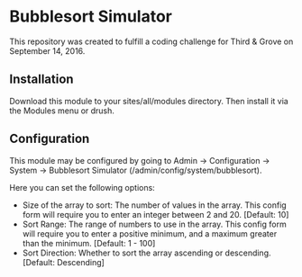 # Bubblesort Simulator

This repository was created to fulfill a coding challenge for Third & Grove on September 14, 2016.

## Installation
Download this module to your sites/all/modules directory. Then install it via the Modules menu or drush.

## Configuration
This module may be configured by going to Admin -> Configuration -> System -> Bubblesort Simulator (/admin/config/system/bubblesort).

Here you can set the following options:
 * Size of the array to sort: The number of values in the array. This config form will require you to enter an integer between 2 and 20. [Default: 10]
 * Sort Range: The range of numbers to use in the array. This config form will require you to enter a positive minimum, and a maximum greater than the minimum. [Default: 1 - 100]
 * Sort Direction: Whether to sort the array ascending or descending. [Default: Descending]

